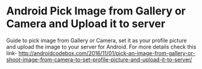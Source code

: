 # Android Pick Image from Gallery or Camera and Upload it to server
Guide to pick image from Gallery or Camera, set it as your profile picture and upload the image to your server for Android.
For more details check this link- http://androidcodebox.com/2016/11/01/pick-an-image-from-gallery-or-shoot-image-from-camera-to-set-profile-picture-and-upload-it-to-server/
